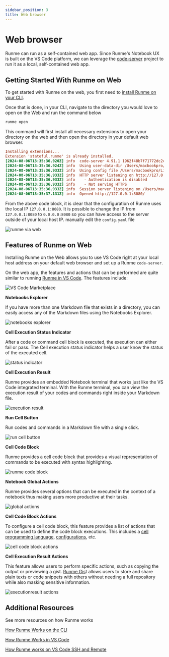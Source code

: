 ```yaml
---
sidebar_position: 3
title: Web browser
---
```


# Web browser

Runme can run as a self-contained web app. Since Runme's Notebook UX is built on the VS Code platform, we can leverage the [code-server](https://github.com/coder/code-server) project to run it as a local, self-contained web app.

## Getting Started With Runme on Web

To get started with Runme on the web, you first need to [install Runme on your CLI](/installation/cli).

Once that is done, in your CLI, navigate to the directory you would love to open on the Web and run the command below

```sh {"id":"01J4PACV3TRAVE12G3GGKK92T5"}
runme open
```

This command will first install all necessary extensions to open your directory on the web and then open the directory in your default web browser.

```ini {"id":"01J4PC7Q3A0Z0TQ5H2255ST8V0"}
Installing extensions...
Extension 'stateful.runme' is already installed.
[2024-08-06T13:35:36.920Z] info  code-server 4.91.1 1962f48b7f71772dc2c060dbaa5a6b4c0792a549
[2024-08-06T13:35:36.924Z] info  Using user-data-dir /Users/macbookpro/.local/share/code-server
[2024-08-06T13:35:36.933Z] info  Using config file /Users/macbookpro/Library/Application Support/runme/code-server/config.yaml
[2024-08-06T13:35:36.933Z] info  HTTP server listening on http://127.0.0.1:8080/
[2024-08-06T13:35:36.933Z] info    - Authentication is disabled
[2024-08-06T13:35:36.933Z] info    - Not serving HTTPS
[2024-08-06T13:35:36.933Z] info  Session server listening on /Users/macbookpro/.local/share/code-server/code-server-ipc.sock
[2024-08-06T13:35:37.131Z] info  Opened http://127.0.0.1:8080/
```

From the above code block, it is clear that the configuration of Runme uses the local IP `127.0.0.1:8080`. It is possible to change the IP from `127.0.0.1:8080` to `0.0.0.0:8080` so you can have access to the server outside of your local host IP. manually edit the `config.yaml` file

![runme via web](/img/how-runme-works/runme-via-web.png)

## Features of Runme on Web

Installing Runme on the Web allows you to use VS Code right at your local host address on your default web browser and set up a Runme `code-server`.

On the web app, the features and actions that can be performed are quite similar to running [Runme in VS Code](/getting-started/vscode). The features include:

![VS Code Marketplace](/img/installation-page/runme-for-vscode.png)

**Notebooks Explorer**

If you have more than one Markdown file that exists in a directory, you can easily access any of the Markdown files using the Notebooks Explorer.

![notebooks explorer](/img/how-runme-works/runme-notebooks-explorer.png)

**Cell Execution Status Indicator**

After a code or command cell block is executed, the execution can either fail or pass. The Cell execution status indicator helps a user know the status of the executed cell.

![status indicator](/img/how-runme-works/runme-status-indicator.png)

**Cell Execution Result**

Runme provides an embedded Notebook terminal that works just like the VS Code integrated terminal. With the Runme terminal, you can view the execution result of your codes and commands right inside your Markdown file.

![execution result](/img/how-runme-works/runme-cell-execution-result.png)

**Run Cell Button**

Run codes and commands in a Markdown file with a single click.

![run cell button](/img/how-runme-works/runme-cell-button.png)

**Cell Code Block**

Runme provides a cell code block that provides a visual representation of commands to be executed with syntax highlighting.

![runme code block](/img/how-runme-works/runme-code-block.png)

**Notebook Global Actions**

Runme provides several options that can be executed in the context of a notebook thus making users more productive at their tasks.

![global actions](/img/how-runme-works/runme-network-global-actions.png)

**Cell Code Block Actions**

To configure a cell code block, this feature provides a list of actions that can be used to define the code block executions. This includes a [cell programming language](https://docs.runme.dev/configuration/shebang), [configurations](https://docs.runme.dev/configuration/cell-level), etc.

![cell code block actions](/img/how-runme-works/runme-block-actions.png)

**Cell Execution Result Actions**

This feature allows users to perform specific actions, such as copying the output or previewing a gist. [Runme Gis](https://docs.runme.dev/usage/runme-gist)t allows users to store and share plain texts or code snippets with others without needing a full repository while also masking sensitive information.

![executionresult actions](/img/how-runme-works/runme-cells-execution-result-actions.png)

## Additional Resources[](https://docs.runme.dev/how-runme-works/cli#additional-resources)

See more resources on how Runme works

[How Runme Works on the CLI](https://docs.runme.dev/how-runme-works/cli)

[How Runme Works in VS Code](https://docs.runme.dev/how-runme-works/vscode)

[How Runme works on VS Code SSH and Remote](https://docs.runme.dev/how-runme-works/runme-via-ssh)
